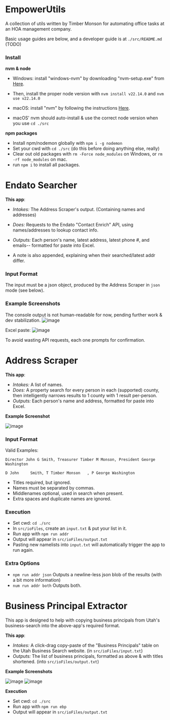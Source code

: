 # EmpowerUtils

A collection of utils written by Timber Monson for automating office tasks at an HOA management company.

Basic usage guides are below, and a developer guide is at `./src/README.md` (TODO)

### Install

**nvm & node**

- Windows: install "windows-nvm" by downloading "nvm-setup.exe" from [Here](https://github.com/coreybutler/nvm-windows/releases).
- Then, install the proper node version with `nvm install v22.14.0` and `nvm use v22.14.0`

- macOS: install "nvm" by following the instructions [Here](https://github.com/nvm-sh/nvm?tab=readme-ov-file#installing-and-updating).
- macOS' nvm should auto-install & use the correct node version when you use `cd ./src`

**npm packages**

- Install npm/nodemon globally with `npm i -g nodemon`
- Set your cwd with `cd ./src` (do this before doing anything else, really)
- Clear out old packages with `rm -Force node_modules` on Windows, or `rm -rf node_modules` on mac.
- run `npm i` to install all packages.

# Endato Searcher

**This app**:

- _Intakes:_ The Address Scraper's output. (Containing names and addresses)

- _Does:_ Requests to the Endato "Contact Enrich" API, using names/addresses to lookup contact info.

- _Outputs:_ Each person's name, latest address, latest phone #, and emails-- formatted for paste into Excel.
- A note is also appended, explaining when their searched/latest addr differ.

### Input Format

The input must be a json object, produced by the Address Scraper in `json` mode (see below).

### Example Screenshots

The console output is not human-readable for now, pending further work & dev stabilization.
![image](https://github.com/user-attachments/assets/0de5484b-27d1-41ab-89fc-1f7a65d6d6c8)

Excel paste:
![image](https://github.com/user-attachments/assets/4a71a58d-2356-44b4-b5fc-569f11f073e6)

To avoid wasting API requests, each one prompts for confirmation.

# Address Scraper

**This app**:

- _Intakes:_ A list of names.
- _Does:_ A property search for every person in each (supported) county, then intelligently narrows results to 1 county with 1 result per-person.
- _Outputs:_ Each person's name and address, formatted for paste into Excel.

**Example Screenshot**

![image](https://github.com/user-attachments/assets/9b96cd3c-7747-40da-9523-0a4993c91c96)

### Input Format

Valid Examples:

`Director John G Smith, Treasurer Timber M Monson, President George Washington`

`D John     Smith, T Timber Monson   , P George Washington `

- Titles required, but ignored.
- Names must be separated by commas.
- Middlenames optional, used in search when present.
- Extra spaces and duplicate names are ignored.

### Execution

- Set cwd: `cd ./src`
- In `src/ioFiles`, create an `input.txt` & put your list in it.
- Run app with `npm run addr`
- Output will appear in `src/ioFiles/output.txt`
- Pasting new namelists into `input.txt` will automatically trigger the app to run again.

### Extra Options

- `npm run addr json` Outputs a newline-less json blob of the results (with a bit more information)
- `num run addr both` Outputs both.

# Business Principal Extractor

This app is designed to help with copying business principals from Utah's business-search into the above-app's required format.

**This app**:

- _Intakes:_ A click-drag copy-paste of the "Business Principals" table on the Utah Business Search website. (in `src/ioFiles/input.txt`)
- _Outputs:_ The list of business principals, formatted as above & with titles shortened. (into `src/ioFiles/output.txt`)

**Example Screenshots**

![image](https://github.com/user-attachments/assets/5be0f8c1-d24e-4250-a471-e93de877215c)
![image](https://github.com/user-attachments/assets/b57b57bb-3e9b-4bcd-9f14-0fba94ce968b)

**Execution**

- Set cwd: `cd ./src`
- Run app with `npm run ebp`
- Output will appear in `src/ioFiles/output.txt`
